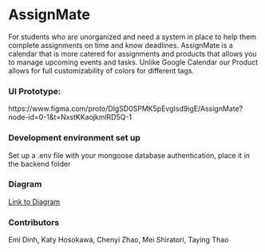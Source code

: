  # AssignMate

For students who are unorganized and need a system in place to help them complete assignments on time and know deadlines. AssignMate is a calendar that is more catered for assignments and products that allows you to manage upcoming events and tasks. Unlike Google Calendar our Product allows for full customizability of colors for different tags.

<h3>UI Prototype:</h3>
https://www.figma.com/proto/DlgSD0SPMK5pEvgIsd9igE/AssignMate?node-id=0-1&t=NxstKKaojkmlRD5Q-1

<h3>Development environment set up</h3>
Set up a .env file with your mongoose database authentication, place it in the backend folder

<h3>Diagram</h3>
<a href= "https://github.com/e-dinh-6/AssignMate/blob/main/diagram.md](https://github.com/e-dinh-6/AssignMate/blob/af2b2f86494679efc69093a69d9fa1873c53f524/docs/diagram.md" >Link to Diagram</a>

<h3>Contributors</h3>
Emi Dinh, Katy Hosokawa, Chenyi Zhao, Mei Shiratori, Taying Thao
